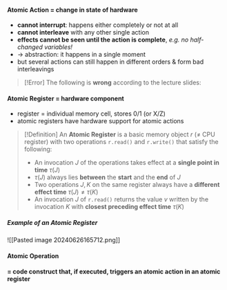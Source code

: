 #### Atomic Action = change in state of hardware
- **cannot interrupt**: happens either completely or not at all
- **cannot interleave** with any other single action
- **effects cannot be seen until the action is complete**, *e.g. no half-changed variables!*
- -> abstraction: it happens in a single moment 
- but several actions can still happen in different orders & form bad interleavings

> [!Error]
> The following is **wrong** according to the lecture slides:
>
#### Atomic Register = hardware component
- register = individual memory cell, stores 0/1 (or X/Z)
- atomic registers have hardware support for atomic actions

> [!Definition]
> An **Atomic Register** is a basic memory object $r$ ($\ne$ CPU register) with two operations `r.read()` and `r.write()` that satisfy the following:
> + An invocation $J$ of the operations takes effect at a **single point in time** $\tau(J)$
> + $\tau(J)$ always lies **between** the **start** and the **end** of $J$
> + Two operations $J, K$ on the same register always have a **different effect time** $\tau(J) \ne \tau(K)$
> + An invocation $J$ of `r.read()` returns the value $v$ written by the invocation $K$ with **closest preceding effect time** $\tau(K)$ 

##### Example of an Atomic Register
![[Pasted image 20240626165712.png]]
#### Atomic Operation
**= code construct that, if executed, triggers an atomic action in an atomic register**